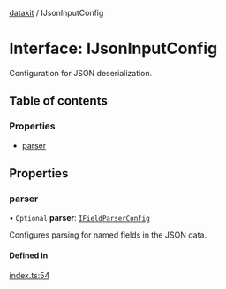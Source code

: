 [datakit](../README.md) / IJsonInputConfig

# Interface: IJsonInputConfig

Configuration for JSON deserialization.

## Table of contents

### Properties

- [parser](IJsonInputConfig.md#parser)

## Properties

### parser

• `Optional` **parser**: [`IFieldParserConfig`](IFieldParserConfig.md)

Configures parsing for named fields in the JSON data.

#### Defined in

[index.ts:54](https://github.com/data-forge-notebook/datakit/blob/24af282/src/index.ts#L54)
